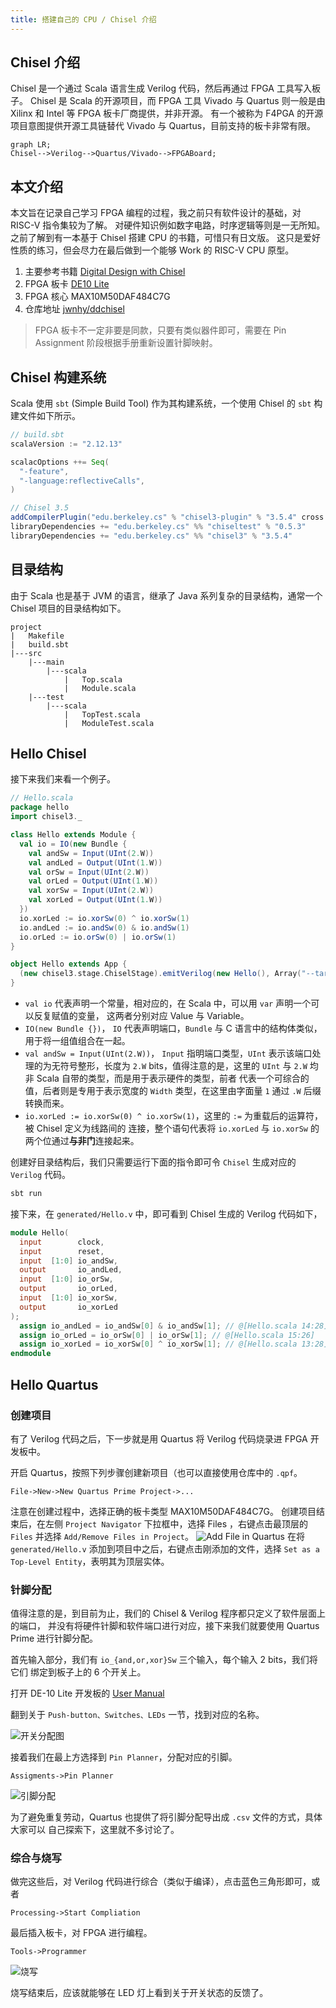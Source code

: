 ```yaml
---
title: 搭建自己的 CPU / Chisel 介绍
---
```


## Chisel 介绍

Chisel 是一个通过 Scala 语言生成 Verilog 代码，然后再通过 FPGA 工具写入板子。
Chisel 是 Scala 的开源项目，而 FPGA 工具 Vivado 与 Quartus 则一般是由 Xilinx 和 Intel 等 FPGA 板卡厂商提供，并非开源。
有一个被称为 F4PGA 的开源项目意图提供开源工具链替代 Vivado 与 Quartus，目前支持的板卡非常有限。

```mermaid
graph LR;
Chisel-->Verilog-->Quartus/Vivado-->FPGABoard;
```

## 本文介绍

本文旨在记录自己学习 FPGA 编程的过程，我之前只有软件设计的基础，对 RISC-V 指令集较为了解。
对硬件知识例如数字电路，时序逻辑等则是一无所知。之前了解到有一本基于 Chisel 搭建 CPU 的书籍，可惜只有日文版。
这只是爱好性质的练习，但会尽力在最后做到一个能够 Work 的 RISC-V CPU 原型。

1. 主要参考书籍 [Digital Design with Chisel](http://www.imm.dtu.dk/~masca/chisel-book.pdf)
2. FPGA 板卡 [DE10 Lite](https://www.terasic.com.tw/cgi-bin/page/archive.pl?Language=Taiwan&CategoryNo=235&No=1059)
3. FPGA 核心 MAX10M50DAF484C7G
4. 仓库地址 [jwnhy/ddchisel](https://github.com/jwnhy/ddchisel)

> FPGA 板卡不一定非要是同款，只要有类似器件即可，需要在 Pin Assignment 阶段根据手册重新设置针脚映射。

## Chisel 构建系统

Scala 使用 `sbt` (Simple Build Tool) 作为其构建系统，一个使用 Chisel 的 `sbt` 构建文件如下所示。

```scala
// build.sbt
scalaVersion := "2.12.13"

scalacOptions ++= Seq(
  "-feature",
  "-language:reflectiveCalls",
)

// Chisel 3.5
addCompilerPlugin("edu.berkeley.cs" % "chisel3-plugin" % "3.5.4" cross CrossVersion.full)
libraryDependencies += "edu.berkeley.cs" %% "chiseltest" % "0.5.3"
libraryDependencies += "edu.berkeley.cs" %% "chisel3" % "3.5.4"
```

## 目录结构

由于 Scala 也是基于 JVM 的语言，继承了 Java 系列复杂的目录结构，通常一个 Chisel 项目的目录结构如下。

```
project
|   Makefile
|   build.sbt
|---src
    |---main
        |---scala
            |   Top.scala
            |   Module.scala
    |---test
        |---scala
            |   TopTest.scala
            |   ModuleTest.scala
```

## Hello Chisel

接下来我们来看一个例子。

```scala
// Hello.scala
package hello
import chisel3._

class Hello extends Module {
  val io = IO(new Bundle {
    val andSw = Input(UInt(2.W))
    val andLed = Output(UInt(1.W))
    val orSw = Input(UInt(2.W))
    val orLed = Output(UInt(1.W))
    val xorSw = Input(UInt(2.W))
    val xorLed = Output(UInt(1.W))
  })
  io.xorLed := io.xorSw(0) ^ io.xorSw(1)
  io.andLed := io.andSw(0) & io.andSw(1)
  io.orLed := io.orSw(0) | io.orSw(1)
}

object Hello extends App {
  (new chisel3.stage.ChiselStage).emitVerilog(new Hello(), Array("--target-dir", "generated"))
}
```

- `val io` 代表声明一个常量，相对应的，在 Scala 中，可以用 `var` 声明一个可以反复赋值的变量，
这两者分别对应 Value 与 Variable。
- `IO(new Bundle {})`， `IO` 代表声明端口，`Bundle` 与 C 语言中的结构体类似，用于将一组值组合在一起。
- `val andSw = Input(UInt(2.W))`， `Input` 指明端口类型，`UInt` 表示该端口处理的为无符号整形，长度为
`2.W` bits，值得注意的是，这里的 `UInt` 与 `2.W` 均非 Scala 自带的类型，而是用于表示硬件的类型，前者
代表一个可综合的值，后者则是专用于表示宽度的 `Width` 类型，在这里由字面量 `1` 通过 `.W` 后缀转换而来。
- `io.xorLed := io.xorSw(0) ^ io.xorSw(1)`，这里的 `:=` 为重载后的运算符，被 Chisel 定义为线路间的
连接，整个语句代表将 `io.xorLed` 与 `io.xorSw` 的两个位通过**与非门**连接起来。

创建好目录结构后，我们只需要运行下面的指令即可令 `Chisel` 生成对应的 `Verilog` 代码。

```bash
sbt run
```

接下来，在 `generated/Hello.v` 中，即可看到 Chisel 生成的 Verilog 代码如下，

```verilog
module Hello(
  input        clock,
  input        reset,
  input  [1:0] io_andSw,
  output       io_andLed,
  input  [1:0] io_orSw,
  output       io_orLed,
  input  [1:0] io_xorSw,
  output       io_xorLed
);
  assign io_andLed = io_andSw[0] & io_andSw[1]; // @[Hello.scala 14:28]
  assign io_orLed = io_orSw[0] | io_orSw[1]; // @[Hello.scala 15:26]
  assign io_xorLed = io_xorSw[0] ^ io_xorSw[1]; // @[Hello.scala 13:28]
endmodule
```

## Hello Quartus

### 创建项目

有了 Verilog 代码之后，下一步就是用 Quartus 将 Verilog 代码烧录进 FPGA 开发板中。

开启 Quartus，按照下列步骤创建新项目（也可以直接使用仓库中的 `.qpf`。

```
File->New->New Quartus Prime Project->...
```

注意在创建过程中，选择正确的板卡类型 MAX10M50DAF484C7G。
创建项目结束后，在左侧 `Project Navigator` 下拉框中，选择 Files
，右键点击最顶层的 `Files` 并选择 `Add/Remove Files in Project`。
![Add File in Quartus](https://i.imgur.com/PyWMbLZ.png)
在将 `generated/Hello.v` 添加到项目中之后，右键点击刚添加的文件，选择 `Set as a Top-Level Entity`，表明其为顶层实体。

### 针脚分配

值得注意的是，到目前为止，我们的 Chisel & Verilog 程序都只定义了软件层面上的端口，
并没有将硬件针脚和软件端口进行对应，接下来我们就要使用 Quartus Prime 进行针脚分配。

首先输入部分，我们有 `io_{and,or,xor}Sw` 三个输入，每个输入 2 bits，我们将它们
绑定到板子上的 6 个开关上。

打开 DE-10 Lite 开发板的 [User Manual](https://www.terasic.com.tw/cgi-bin/page/archive_download.pl?Language=China&No=1021&FID=a13a2782811152b477e60203d34b1baakk)

翻到关于 `Push-button、Switches、LEDs` 一节，找到对应的名称。

![开关分配图](https://i.imgur.com/wSaHAeU.png)

接着我们在最上方选择到 `Pin Planner`，分配对应的引脚。

```
Assigments->Pin Planner
```

![引脚分配](https://i.imgur.com/Q0az08t.png)

为了避免重复劳动，Quartus 也提供了将引脚分配导出成 `.csv` 文件的方式，具体大家可以
自己探索下，这里就不多讨论了。

### 综合与烧写

做完这些后，对 Verilog 代码进行综合（类似于编译），点击蓝色三角形即可，或者

```
Processing->Start Compliation
```

最后插入板卡，对 FPGA 进行编程。

```
Tools->Programmer
```

![烧写](https://i.imgur.com/U99vdI1.png)

烧写结束后，应该就能够在 LED 灯上看到关于开关状态的反馈了。
